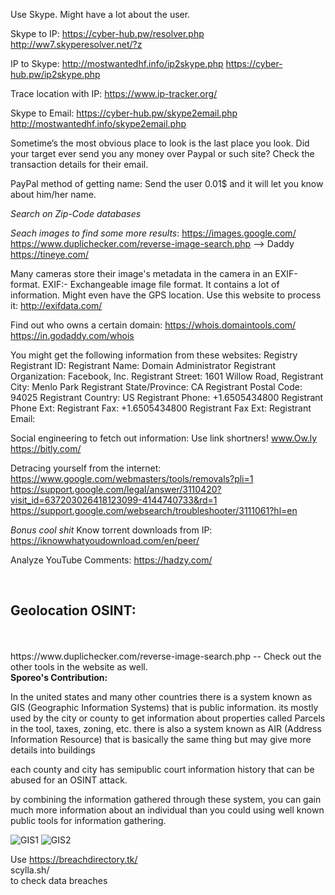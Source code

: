 Use Skype. Might have a lot about the user.

Skype to IP:
https://cyber-hub.pw/resolver.php
http://ww7.skyperesolver.net/?z

IP to Skype:
http://mostwantedhf.info/ip2skype.php
https://cyber-hub.pw/ip2skype.php

Trace location with IP:
https://www.ip-tracker.org/

Skype to Email:
https://cyber-hub.pw/skype2email.php
http://mostwantedhf.info/skype2email.php

Sometime’s the most obvious place to look is the last place you look.
Did your target ever send you any money over Paypal or such site?
Check the transaction details for their email.

PayPal method of getting name:
Send the user 0.01$ and it will let you know about him/her name.

*Search on Zip-Code databases*

*Seach images to find some more results*: 
https://images.google.com/
https://www.duplichecker.com/reverse-image-search.php --> Daddy
https://tineye.com/

Many cameras store their image's metadata in the camera in an EXIF-format.
EXIF:- Exchangeable image file format. It contains a lot of information.
Might even have the GPS location.
Use this website to process it:
http://exifdata.com/

Find out who owns a certain domain:
https://whois.domaintools.com/
https://in.godaddy.com/whois

You might get the following information from these websites:
Registry Registrant ID:
Registrant Name: Domain Administrator
Registrant Organization: Facebook, Inc.
Registrant Street: 1601 Willow Road,
Registrant City: Menlo Park
Registrant State/Province: CA
Registrant Postal Code: 94025
Registrant Country: US
Registrant Phone: +1.6505434800
Registrant Phone Ext:
Registrant Fax: +1.6505434800
Registrant Fax Ext:
Registrant Email: 

Social engineering to fetch out information: Use link shortners!
www.Ow.ly
https://bitly.com/

Detracing yourself from the internet:
https://www.google.com/webmasters/tools/removals?pli=1
https://support.google.com/legal/answer/3110420?visit_id=637203026418123099-4144740733&rd=1
https://support.google.com/websearch/troubleshooter/3111061?hl=en

*Bonus cool shit*
Know torrent downloads from IP:
https://iknowwhatyoudownload.com/en/peer/

Analyze YouTube Comments:
https://hadzy.com/

<br>
<h2>Geolocation OSINT:</h2><br><br>
https://www.duplichecker.com/reverse-image-search.php -- Check out the other tools in the website as well.
<br>
<b>Sporeo's Contribution:</b><br><p>
In the united states and many other countries there is a system known as GIS (Geographic Information Systems) that is public information. its mostly used by the city or county to get information about properties called Parcels in the tool, taxes, zoning, etc. 
there is also a system known as AIR (Address Information Resource) that is basically the same thing but may give more details into buildings

each county and city has semipublic court information history that can be abused for an OSINT attack.

by combining the information gathered through these system, you can gain much more information about an individual than you could
using well known public tools for information gathering.</p>

<img src="https://i.imgur.com/IbryUsk.png" alt="GIS1"/>
<img scr="https://i.imgur.com/4BPamvP.png" alt="GIS2"/>


Use https://breachdirectory.tk/<br>scylla.sh/<br>to check data breaches
